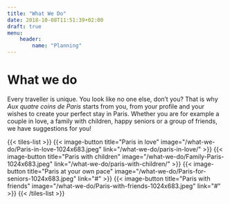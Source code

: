 ```yaml
---
title: "What We Do"
date: 2018-10-08T11:51:39+02:00
draft: true
menu:
    header:
        name: "Planning"
---
```


# What we do
Every traveller is unique. You look like no one else, don’t you? That is why *Aux quatre coins de Paris* starts from you, from your profile and your wishes to create your perfect stay in Paris. Whether you are for example a couple in love, a family with children, happy seniors or a group of friends, we have suggestions for you!

{{< tiles-list >}}
  {{< image-button title="Paris in love"
      image="/what-we-do/Paris-in-love-1024x683.jpeg"
      link="/what-we-do/paris-in-love/" >}}
  {{< image-button title="Paris with children"
      image="/what-we-do/Family-Paris-1024x683.jpeg"
      link="/what-we-do/paris-with-children/" >}}
  {{< image-button title="Paris at your own pace"
      image="/what-we-do/Paris-for-seniors-1024x683.jpeg"
      link="#" >}}
  {{< image-button title="Paris with friends"
      image="/what-we-do/Paris-with-friends-1024x683.jpeg"
      link="#" >}}
{{< /tiles-list >}}
